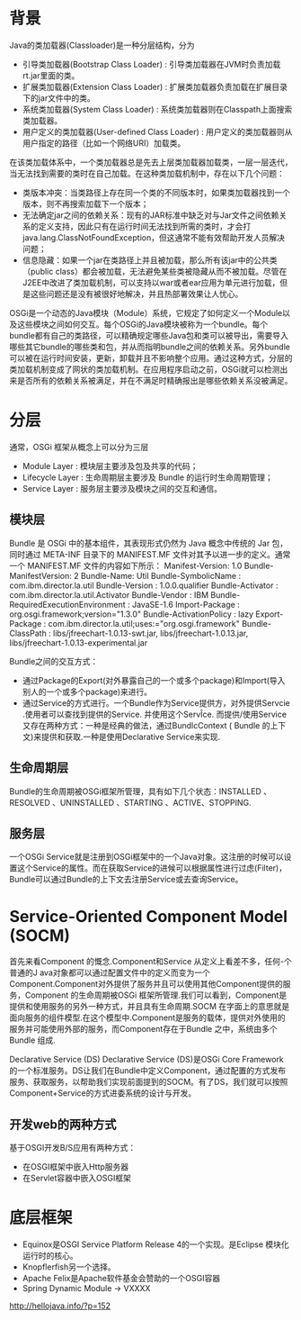 # 背景
Java的类加载器(Classloader)是一种分层结构，分为
- 引导类加载器(Bootstrap Class Loader) : 引导类加载器在JVM时负责加载rt.jar里面的类。
- 扩展类加载器(Extension Class Loader) : 扩展类加载器负责加载在扩展目录下的jar文件中的类。
- 系统类加载器(System Class Loader) : 系统类加载器则在Classpath上面搜索类加载器。
- 用户定义的类加载器(User-defined Class Loader) : 用户定义的类加载器则从用户指定的路径（比如一个网络URI）加载类。

在该类加载体系中，一个类加载器总是先去上层类加载器加载类，一层一层迭代，当无法找到需要的类时在自己加载。在这种类加载机制中，存在以下几个问题：
- 类版本冲突：当类路径上存在同一个类的不同版本时，如果类加载器找到一个版本，则不再搜索加载下一个版本；
- 无法确定jar之间的依赖关系：现有的JAR标准中缺乏对与Jar文件之间依赖关系的定义支持，因此只有在运行时间无法找到所需的类时，才会打 java.lang.ClassNotFoundException，但这通常不能有效帮助开发人员解决问题；
- 信息隐藏：如果一个jar在类路径上并且被加载，那么所有该jar中的公共类（public class）都会被加载，无法避免某些类被隐藏从而不被加载。尽管在J2EE中改进了类加载机制，可以支持以war或者ear应用为单元进行加载，但是这些问题还是没有被很好地解决，并且热部署效果让人忧心。

OSGi是一个动态的Java模块（Module）系统，它规定了如何定义一个Module以及这些模块之间如何交互。每个OSGi的Java模块被称为一个bundle。每个bundle都有自己的类路径，可以精确规定哪些Java包和类可以被导出，需要导入哪些其它bundle的哪些类和包，并从而指明bundle之间的依赖关系。另外bundle可以被在运行时间安装，更新，卸载并且不影响整个应用。通过这种方式，分层的类加载机制变成了网状的类加载机制。在应用程序启动之前，OSGi就可以检测出来是否所有的依赖关系被满足，并在不满足时精确报出是哪些依赖关系没被满足。

# 分层
通常，OSGi 框架从概念上可以分为三层 
- Module Layer : 模块层主要涉及包及共享的代码；
- Lifecycle Layer : 生命周期层主要涉及 Bundle 的运行时生命周期管理；
- Service Layer : 服务层主要涉及模块之间的交互和通信。

## 模块层
Bundle 是 OSGi 中的基本组件，其表现形式仍然为 Java 概念中传统的 Jar 包，同时通过 META-INF 目录下的 MANIFEST.MF 文件对其予以进一步的定义。通常一个 MANIFEST.MF 文件的内容如下所示：
Manifest-Version: 1.0
Bundle-ManifestVersion: 2
Bundle-Name: Util
Bundle-SymbolicName : com.ibm.director.la.util
Bundle-Version : 1.0.0.qualifier
Bundle-Activator : com.ibm.director.la.util.Activator
Bundle-Vendor : IBM
Bundle-RequiredExecutionEnvironment : JavaSE-1.6
Import-Package : org.osgi.framework;version="1.3.0"
Bundle-ActivationPolicy : lazy
Export-Package : com.ibm.director.la.util;uses:="org.osgi.framework"
Bundle-ClassPath : libs/jfreechart-1.0.13-swt.jar,
libs/jfreechart-1.0.13.jar,
libs/jfreechart-1.0.13-experimental.jar
 
Bundle之间的交互方式：
- 通过Package的Export(对外暴露自己的一个或多个package)和Import(导入别人的一个或多个package)来进行。
- 通过Service的方式进行。一个Bundle作为Service提供方，对外提供Servcie .使用者可以查找到提供的Service. 并使用这个ServÎce. 而提供/使用Service又存在两种方式：一种是经典的做法，通过BundlcContext ( Bundle 的上下文)来提供和获取.一种是使用Declarative Service来实现.

## 生命周期层
Bundle的生命周期被OSGi框架所管理，具有如下几个状态：INSTALLED 、RESOLVED 、UNINSTALLED 、STARTING 、ACTIVE、STOPPING.


## 服务层
一个OSGi Service就是注册到OSGi框架中的一个Java对象。这注册的时候可以设置这个Service的属性。而在获取Service的进候可以根据属性进行过虑(Filter)，Bundle可以通过Bundle的上下文去注册Service或去查询Service。

# Service-Oriented Component Model (SOCM)

首先来看Component 的慨念.Component和Service 从定义上看差不多，任何-个普通的J ava对象都可以通过配置文件中的定义而变为一个Component.Component对外提供了服务并且可以使用其他Component提供的服务，Component 的生命周期被OSGi 框架所管理.我们可以看到，Component是提供和使用服务的另外一种方式，并且具有生命周期.SOCM 在字面上的意思就是面向服务的组件模型.在这个模型中.Component是服务的载体，提供对外使用的服务并可能使用外部的服务，而Component存在于Bundle 之中，系统由多个Bundle 组成.

Declarative Service (DS)
Declarative Service (DS)是OSGi Core Framework 的一个标准服务。DS让我们在Bundle中定义Component，通过配置的方式发布服务、获取服务，以帮助我们实现前面提到的SOCM。有了DS，我们就可以按照Component+Service的方式进委系统的设计与开发。


## 开发web的两种方式
基于OSGI开发B/S应用有两种方式：
- 在OSGI框架中嵌入Http服务器
- 在Servlet容器中嵌入OSGI框架

# 底层框架
- Equinox是OSGI Service Platform Release 4的一个实现。是Eclipse 模块化运行时的核心。
- Knopflerfish另一个选择。
- Apache Felix是Apache软件基金会赞助的一个OSGI容器
- Spring Dynamic Module -> VXXXX

http://hellojava.info/?p=152
